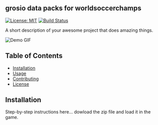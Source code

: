 ## grosio data packs for worldsoccerchamps

[![License: MIT](https://img.shields.io/badge/License-MIT-yellow.svg)](https://opensource.org/licenses/MIT)
[![Build Status](https://img.shields.io/github/actions/workflow/status/yourname/yourrepo/ci.yml)](https://github.com/yourname/yourrepo/actions)

A short description of your awesome project that does amazing things.

![Demo GIF](images/demo.gif)

## Table of Contents
- [Installation](#installation)
- [Usage](#usage)
- [Contributing](#contributing)
- [License](#license)

## Installation
Step-by-step instructions here...
dowload the zip file and load it in the game.
